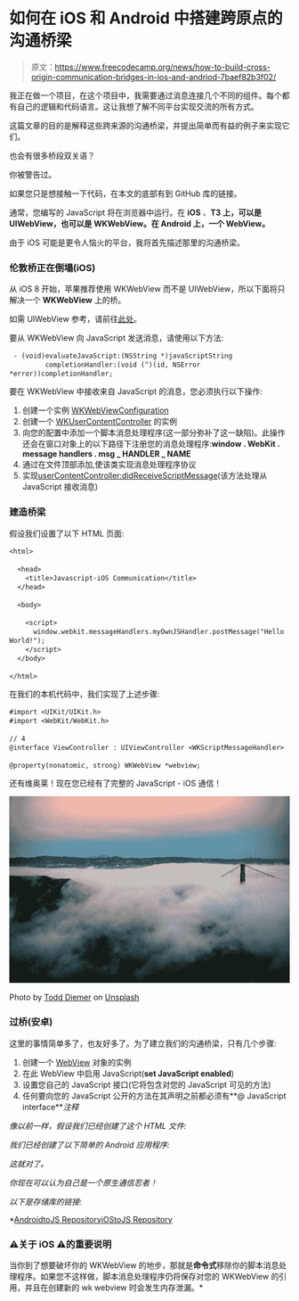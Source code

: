 # 如何在 iOS 和 Android 中搭建跨原点的沟通桥梁

> 原文：<https://www.freecodecamp.org/news/how-to-build-cross-origin-communication-bridges-in-ios-and-andriod-7baef82b3f02/>

我正在做一个项目，在这个项目中，我需要通过消息连接几个不同的组件。每个都有自己的逻辑和代码语言。这让我想了解不同平台实现交流的所有方式。

这篇文章的目的是解释这些跨来源的沟通桥梁，并提出简单而有益的例子来实现它们。

也会有很多桥段双关语？

你被警告过。

如果您只是想接触一下代码，在本文的底部有到 GitHub 库的链接。

通常，您编写的 JavaScript 将在浏览器中运行。在 **iOS** 、**T3 上，可以是 UIWebView，也可以是 WKWebView。在 **Android** 上，一个 WebView。**

由于 iOS 可能是更令人恼火的平台，我将首先描述那里的沟通桥梁。

### 伦敦桥正在倒塌(iOS)

从 iOS 8 开始，苹果推荐使用 WKWebView 而不是 UIWebView，所以下面将只解决一个 **WKWebView** 上的桥。

如需 UIWebView 参考，请前往[此处](https://stackoverflow.com/questions/5671742/send-a-notification-from-javascript-in-uiwebview-to-objectivec)。

要从 WKWebView 向 JavaScript 发送消息，请使用以下方法:

```
 - (void)evaluateJavaScript:(NSString *)javaScriptString 
         completionHandler:(void (^)(id, NSError *error))completionHandler;
```

要在 WKWebView 中接收来自 JavaScript 的消息，您必须执行以下操作:

1.  创建一个实例 [WKWebViewConfiguration](https://developer.apple.com/documentation/webkit/wkwebview/1414979-configuration?language=objc)
2.  创建一个 [WKUserContentController](https://developer.apple.com/documentation/webkit/wkusercontentcontroller?language=objc) 的实例
3.  向您的配置中添加一个脚本消息处理程序(这一部分弥补了这一缺陷)。此操作还会在窗口对象上的以下路径下注册您的消息处理程序:**window . WebKit . message handlers . msg _ HANDLER _ NAME**
4.  通过在文件顶部添加<wkscriptmessagehandler>,使该类实现消息处理程序协议</wkscriptmessagehandler>
5.  实现[userContentController:didReceiveScriptMessage](https://developer.apple.com/documentation/webkit/wkscriptmessagehandler/1396222-usercontentcontroller?preferredLanguage=occ)(该方法处理从 JavaScript 接收消息)

### 建造桥梁

假设我们设置了以下 HTML 页面:

```
<html>

  <head>
    <title>Javascript-iOS Communication</title>
  </head>

  <body>

    <script>
      window.webkit.messageHandlers.myOwnJSHandler.postMessage("Hello World!");
    </script>
  </body>

</html>
```

在我们的本机代码中，我们实现了上述步骤:

```
#import <UIKit/UIKit.h>
#import <WebKit/WebKit.h>

// 4
@interface ViewController : UIViewController <WKScriptMessageHandler>

@property(nonatomic, strong) WKWebView *webview; 
```

还有维奥莱！现在您已经有了完整的 JavaScript - iOS 通信！

![1*EosjstTDed_5cYeD7Fa-mQ](img/887ef9bbbac63e382ad8002c6b011cd4.png)

Photo by [Todd Diemer](https://unsplash.com/photos/OHMg0Hgetn4?utm_source=unsplash&utm_medium=referral&utm_content=creditCopyText) on [Unsplash](https://unsplash.com/search/photos/bridge?utm_source=unsplash&utm_medium=referral&utm_content=creditCopyText)

### 过桥(安卓)

这里的事情简单多了，也友好多了。为了建立我们的沟通桥梁，只有几个步骤:

1.  创建一个 [WebView](https://developer.android.com/reference/android/webkit/WebView) 对象的实例
2.  在此 WebView 中启用 JavaScript(**set JavaScript enabled**)
3.  设置您自己的 JavaScript 接口(它将包含对您的 JavaScript 可见的方法)
4.  任何要向您的 JavaScript 公开的方法在其声明之前都必须有**@ JavaScript interface***注释*

*像以前一样，假设我们已经创建了这个 HTML 文件:*

*我们已经创建了以下简单的 Android 应用程序:*

*这就对了。*

*你现在可以认为自己是一个原生通信忍者！*

*以下是存储库的链接:*

*[AndroidtoJS Repository](https://github.com/TomerPacific/MediumArticles/tree/master/AndroidtoJSNativeCommunicator)[iOStoJS Repository](https://github.com/TomerPacific/MediumArticles/tree/master/iOStoJSNativeCommunicator)

### ⚠️关于 iOS ⚠️的重要说明

当你到了想要破坏你的 WKWebView 的地步，那就是**命令式**移除你的脚本消息处理程序。如果您不这样做，脚本消息处理程序仍将保存对您的 WKWebView 的引用，并且在创建新的 wk webview 时会发生内存泄漏。*